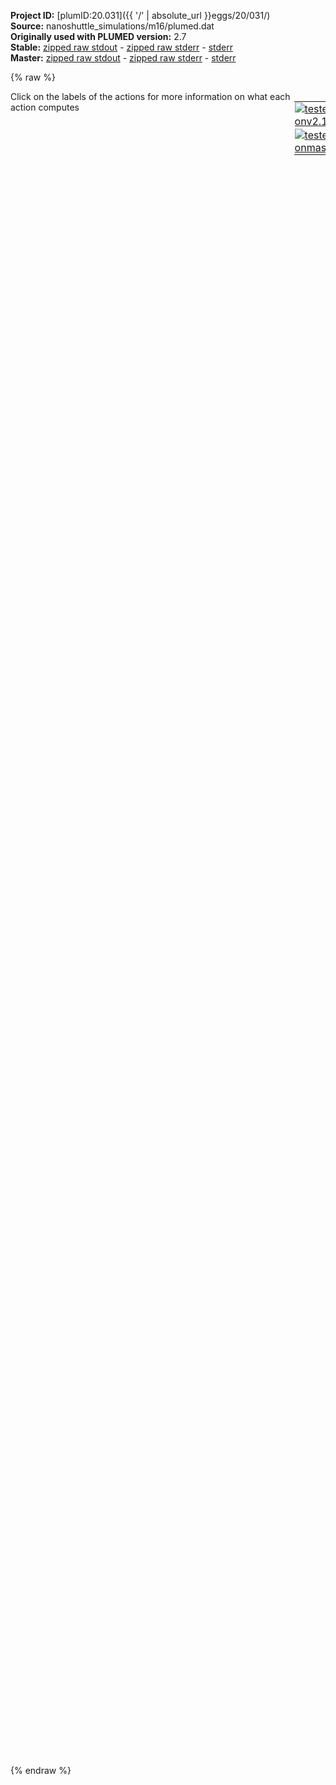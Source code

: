 **Project ID:** [plumID:20.031]({{ '/' | absolute_url }}eggs/20/031/)  
**Source:** nanoshuttle_simulations/m16/plumed.dat  
**Originally used with PLUMED version:** 2.7  
**Stable:** [zipped raw stdout](plumed.dat.plumed.stdout.txt.zip) - [zipped raw stderr](plumed.dat.plumed.stderr.txt.zip) - [stderr](plumed.dat.plumed.stderr)  
**Master:** [zipped raw stdout](plumed.dat.plumed_master.stdout.txt.zip) - [zipped raw stderr](plumed.dat.plumed_master.stderr.txt.zip) - [stderr](plumed.dat.plumed_master.stderr)  

{% raw %}
<div style="width: 100%; float:left">
<div style="width: 90%; float:left" id="value_details_data/nanoshuttle_simulations/m16/plumed.dat"> Click on the labels of the actions for more information on what each action computes </div>
<div style="width: 10%; float:left"><table><tr><td style="padding:1px"><a href="plumed.dat.plumed.stderr"><img src="https://img.shields.io/badge/v2.10-passing-green.svg" alt="tested onv2.10" /></a></td></tr><tr><td style="padding:1px"><a href="plumed.dat.plumed_master.stderr"><img src="https://img.shields.io/badge/master-passing-green.svg" alt="tested onmaster" /></a></td></tr></table></div></div>
<pre style="width=97%;">
<span style="color:blue" class="comment">#m16</span>
<span style="color:blue" class="comment">#RESTART</span>
<br/><span class="plumedtooltip" style="color:green">WHOLEMOLECULES<span class="right">This action is used to rebuild molecules that can become split by the periodic boundary conditions. <a href="https://www.plumed.org/doc-master/user-doc/html/_w_h_o_l_e_m_o_l_e_c_u_l_e_s.html" style="color:green">More details</a><i></i></span></span> <span class="plumedtooltip">STRIDE<span class="right"> the frequency with which molecules are reassembled<i></i></span></span>=1 <span class="plumedtooltip">ENTITY0<span class="right">the atoms that make up a molecule that you wish to align<i></i></span></span>=1-3342 <span class="plumedtooltip">ENTITY1<span class="right">the atoms that make up a molecule that you wish to align<i></i></span></span>=3343-5951 <span class="plumedtooltip">ENTITY2<span class="right">the atoms that make up a molecule that you wish to align<i></i></span></span>=5952-8560 <span class="plumedtooltip">ENTITY3<span class="right">the atoms that make up a molecule that you wish to align<i></i></span></span>=8561-11169 <span class="plumedtooltip">ENTITY4<span class="right">the atoms that make up a molecule that you wish to align<i></i></span></span>=11170-13778 <span class="plumedtooltip">ENTITY5<span class="right">the atoms that make up a molecule that you wish to align<i></i></span></span>=13779-16387 <span class="plumedtooltip">ENTITY6<span class="right">the atoms that make up a molecule that you wish to align<i></i></span></span>=16388-18996 <span class="plumedtooltip">ENTITY7<span class="right">the atoms that make up a molecule that you wish to align<i></i></span></span>=18997-21605 <span class="plumedtooltip">ENTITY8<span class="right">the atoms that make up a molecule that you wish to align<i></i></span></span>=21606-24214 <span class="plumedtooltip">ENTITY9<span class="right">the atoms that make up a molecule that you wish to align<i></i></span></span>=24215-26823

<span style="display:none;" id="data/nanoshuttle_simulations/m16/plumed.dat">The WHOLEMOLECULES action with label <b></b> calculates something</span><b name="data/nanoshuttle_simulations/m16/plumed.datc1" onclick='showPath("data/nanoshuttle_simulations/m16/plumed.dat","data/nanoshuttle_simulations/m16/plumed.datc1","data/nanoshuttle_simulations/m16/plumed.datc1","violet")'>c1</b><span style="display:none;" id="data/nanoshuttle_simulations/m16/plumed.datc1">The CENTER_FAST action with label <b>c1</b> calculates the following quantities:<table  align="center" frame="void" width="95%" cellpadding="5%"><tr><td width="5%"><b> Quantity </b>  </td><td width="5%"><b> Type </b>  </td><td><b> Description </b> </td></tr><tr><td width="5%">c1</td><td width="5%"><font color="violet">atoms</font></td><td>virtual atom calculated by CENTER_FAST action</td></tr></table></span>: <span class="plumedtooltip" style="color:green">CENTER<span class="right">Calculate the center for a group of atoms, with arbitrary weights. <a href="https://www.plumed.org/doc-master/user-doc/html/_c_e_n_t_e_r.html" style="color:green">More details</a><i></i></span></span> <span class="plumedtooltip">ATOMS<span class="right">the group of atoms that you are calculating the Gyration Tensor for<i></i></span></span>=2602,2600,2599,2605,2604
<b name="data/nanoshuttle_simulations/m16/plumed.datc2" onclick='showPath("data/nanoshuttle_simulations/m16/plumed.dat","data/nanoshuttle_simulations/m16/plumed.datc2","data/nanoshuttle_simulations/m16/plumed.datc2","violet")'>c2</b><span style="display:none;" id="data/nanoshuttle_simulations/m16/plumed.datc2">The CENTER_FAST action with label <b>c2</b> calculates the following quantities:<table  align="center" frame="void" width="95%" cellpadding="5%"><tr><td width="5%"><b> Quantity </b>  </td><td width="5%"><b> Type </b>  </td><td><b> Description </b> </td></tr><tr><td width="5%">c2</td><td width="5%"><font color="violet">atoms</font></td><td>virtual atom calculated by CENTER_FAST action</td></tr></table></span>: <span class="plumedtooltip" style="color:green">CENTER<span class="right">Calculate the center for a group of atoms, with arbitrary weights. <a href="https://www.plumed.org/doc-master/user-doc/html/_c_e_n_t_e_r.html" style="color:green">More details</a><i></i></span></span> <span class="plumedtooltip">ATOMS<span class="right">the group of atoms that you are calculating the Gyration Tensor for<i></i></span></span>=5296,5298,5299,5301,5306,5295
<span style="color:blue" class="comment">#d1: DISTANCE ATOMS=c1,c2</span>
<br/><b name="data/nanoshuttle_simulations/m16/plumed.datc3" onclick='showPath("data/nanoshuttle_simulations/m16/plumed.dat","data/nanoshuttle_simulations/m16/plumed.datc3","data/nanoshuttle_simulations/m16/plumed.datc3","violet")'>c3</b><span style="display:none;" id="data/nanoshuttle_simulations/m16/plumed.datc3">The CENTER_FAST action with label <b>c3</b> calculates the following quantities:<table  align="center" frame="void" width="95%" cellpadding="5%"><tr><td width="5%"><b> Quantity </b>  </td><td width="5%"><b> Type </b>  </td><td><b> Description </b> </td></tr><tr><td width="5%">c3</td><td width="5%"><font color="violet">atoms</font></td><td>virtual atom calculated by CENTER_FAST action</td></tr></table></span>: <span class="plumedtooltip" style="color:green">CENTER<span class="right">Calculate the center for a group of atoms, with arbitrary weights. <a href="https://www.plumed.org/doc-master/user-doc/html/_c_e_n_t_e_r.html" style="color:green">More details</a><i></i></span></span> <span class="plumedtooltip">ATOMS<span class="right">the group of atoms that you are calculating the Gyration Tensor for<i></i></span></span>=2604,2605,2606,2608,2612,2610
<b name="data/nanoshuttle_simulations/m16/plumed.datc4" onclick='showPath("data/nanoshuttle_simulations/m16/plumed.dat","data/nanoshuttle_simulations/m16/plumed.datc4","data/nanoshuttle_simulations/m16/plumed.datc4","violet")'>c4</b><span style="display:none;" id="data/nanoshuttle_simulations/m16/plumed.datc4">The CENTER_FAST action with label <b>c4</b> calculates the following quantities:<table  align="center" frame="void" width="95%" cellpadding="5%"><tr><td width="5%"><b> Quantity </b>  </td><td width="5%"><b> Type </b>  </td><td><b> Description </b> </td></tr><tr><td width="5%">c4</td><td width="5%"><font color="violet">atoms</font></td><td>virtual atom calculated by CENTER_FAST action</td></tr></table></span>: <span class="plumedtooltip" style="color:green">CENTER<span class="right">Calculate the center for a group of atoms, with arbitrary weights. <a href="https://www.plumed.org/doc-master/user-doc/html/_c_e_n_t_e_r.html" style="color:green">More details</a><i></i></span></span> <span class="plumedtooltip">ATOMS<span class="right">the group of atoms that you are calculating the Gyration Tensor for<i></i></span></span>=5306,5301,5302,5303,5304,5305
<span style="color:blue" class="comment">#d2: DISTANCE ATOMS=c3,c4</span>
<br/><b name="data/nanoshuttle_simulations/m16/plumed.datc5" onclick='showPath("data/nanoshuttle_simulations/m16/plumed.dat","data/nanoshuttle_simulations/m16/plumed.datc5","data/nanoshuttle_simulations/m16/plumed.datc5","violet")'>c5</b><span style="display:none;" id="data/nanoshuttle_simulations/m16/plumed.datc5">The CENTER_FAST action with label <b>c5</b> calculates the following quantities:<table  align="center" frame="void" width="95%" cellpadding="5%"><tr><td width="5%"><b> Quantity </b>  </td><td width="5%"><b> Type </b>  </td><td><b> Description </b> </td></tr><tr><td width="5%">c5</td><td width="5%"><font color="violet">atoms</font></td><td>virtual atom calculated by CENTER_FAST action</td></tr></table></span>: <span class="plumedtooltip" style="color:green">CENTER<span class="right">Calculate the center for a group of atoms, with arbitrary weights. <a href="https://www.plumed.org/doc-master/user-doc/html/_c_e_n_t_e_r.html" style="color:green">More details</a><i></i></span></span> <span class="plumedtooltip">ATOMS<span class="right">the group of atoms that you are calculating the Gyration Tensor for<i></i></span></span>=2602,2600,2599,2605,2604
<b name="data/nanoshuttle_simulations/m16/plumed.datc6" onclick='showPath("data/nanoshuttle_simulations/m16/plumed.dat","data/nanoshuttle_simulations/m16/plumed.datc6","data/nanoshuttle_simulations/m16/plumed.datc6","violet")'>c6</b><span style="display:none;" id="data/nanoshuttle_simulations/m16/plumed.datc6">The CENTER_FAST action with label <b>c6</b> calculates the following quantities:<table  align="center" frame="void" width="95%" cellpadding="5%"><tr><td width="5%"><b> Quantity </b>  </td><td width="5%"><b> Type </b>  </td><td><b> Description </b> </td></tr><tr><td width="5%">c6</td><td width="5%"><font color="violet">atoms</font></td><td>virtual atom calculated by CENTER_FAST action</td></tr></table></span>: <span class="plumedtooltip" style="color:green">CENTER<span class="right">Calculate the center for a group of atoms, with arbitrary weights. <a href="https://www.plumed.org/doc-master/user-doc/html/_c_e_n_t_e_r.html" style="color:green">More details</a><i></i></span></span> <span class="plumedtooltip">ATOMS<span class="right">the group of atoms that you are calculating the Gyration Tensor for<i></i></span></span>=10849,10851,10852,10854,10859,10848
<span style="color:blue" class="comment">#d3: DISTANCE ATOMS=c5,c6</span>
<span style="color:blue" class="comment">#</span>
<b name="data/nanoshuttle_simulations/m16/plumed.datc7" onclick='showPath("data/nanoshuttle_simulations/m16/plumed.dat","data/nanoshuttle_simulations/m16/plumed.datc7","data/nanoshuttle_simulations/m16/plumed.datc7","violet")'>c7</b><span style="display:none;" id="data/nanoshuttle_simulations/m16/plumed.datc7">The CENTER_FAST action with label <b>c7</b> calculates the following quantities:<table  align="center" frame="void" width="95%" cellpadding="5%"><tr><td width="5%"><b> Quantity </b>  </td><td width="5%"><b> Type </b>  </td><td><b> Description </b> </td></tr><tr><td width="5%">c7</td><td width="5%"><font color="violet">atoms</font></td><td>virtual atom calculated by CENTER_FAST action</td></tr></table></span>: <span class="plumedtooltip" style="color:green">CENTER<span class="right">Calculate the center for a group of atoms, with arbitrary weights. <a href="https://www.plumed.org/doc-master/user-doc/html/_c_e_n_t_e_r.html" style="color:green">More details</a><i></i></span></span> <span class="plumedtooltip">ATOMS<span class="right">the group of atoms that you are calculating the Gyration Tensor for<i></i></span></span>=2604,2605,2606,2608,2612,2610
<b name="data/nanoshuttle_simulations/m16/plumed.datc8" onclick='showPath("data/nanoshuttle_simulations/m16/plumed.dat","data/nanoshuttle_simulations/m16/plumed.datc8","data/nanoshuttle_simulations/m16/plumed.datc8","violet")'>c8</b><span style="display:none;" id="data/nanoshuttle_simulations/m16/plumed.datc8">The CENTER_FAST action with label <b>c8</b> calculates the following quantities:<table  align="center" frame="void" width="95%" cellpadding="5%"><tr><td width="5%"><b> Quantity </b>  </td><td width="5%"><b> Type </b>  </td><td><b> Description </b> </td></tr><tr><td width="5%">c8</td><td width="5%"><font color="violet">atoms</font></td><td>virtual atom calculated by CENTER_FAST action</td></tr></table></span>: <span class="plumedtooltip" style="color:green">CENTER<span class="right">Calculate the center for a group of atoms, with arbitrary weights. <a href="https://www.plumed.org/doc-master/user-doc/html/_c_e_n_t_e_r.html" style="color:green">More details</a><i></i></span></span> <span class="plumedtooltip">ATOMS<span class="right">the group of atoms that you are calculating the Gyration Tensor for<i></i></span></span>=10859,10854,10855,10856,10857,10858
<span style="color:blue" class="comment">#d1: DISTANCE ATOMS=c7,c8</span>

<br/><span id="data/nanoshuttle_simulations/m16/plumed.datdeft1_short"><b name="data/nanoshuttle_simulations/m16/plumed.datt1" onclick='showPath("data/nanoshuttle_simulations/m16/plumed.dat","data/nanoshuttle_simulations/m16/plumed.datt1","data/nanoshuttle_simulations/m16/plumed.datt1","black")'>t1</b><span style="display:none;" id="data/nanoshuttle_simulations/m16/plumed.datt1">The COORDINATION action with label <b>t1</b> calculates the following quantities:<table  align="center" frame="void" width="95%" cellpadding="5%"><tr><td width="5%"><b> Quantity </b>  </td><td width="5%"><b> Type </b>  </td><td><b> Description </b> </td></tr><tr><td width="5%">t1</td><td width="5%"><font color="black">scalar</font></td><td>the value of the coordination</td></tr></table></span>: <span class="plumedtooltip" style="color:green">COORDINATION<span class="right">Calculate coordination numbers. This action has <a class="toggler" href='javascript:;' onclick='toggleDisplay("data/nanoshuttle_simulations/m16/plumed.datdeft1");'>hidden defaults</a>. <a href="https://www.plumed.org/doc-master/user-doc/html/_c_o_o_r_d_i_n_a_t_i_o_n.html">More details</a><i></i></span></span> <span class="plumedtooltip">GROUPA<span class="right">First list of atoms<i></i></span></span>=1182,1183,1183,1182,2654,2654,1588,1527,2056,1182,1183,1183,1182,2654,2654,1588,1527,2056 <span class="plumedtooltip">GROUPB<span class="right">Second list of atoms (if empty, N*(N-1)/2 pairs in GROUPA are counted)<i></i></span></span>=5295,5295,5297,5297,5298,5300,5300,5300,5302,10848,10848,10850,10850,10851,10853,10853,10853,10855 <span class="plumedtooltip">R_0<span class="right">The r_0 parameter of the switching function<i></i></span></span>=0.50 <span class="plumedtooltip">PAIR<span class="right"> Pair only 1st element of the 1st group with 1st element in the second, etc<i></i></span></span>
</span><span id="data/nanoshuttle_simulations/m16/plumed.datdeft1_long" style="display:none;"><b name="data/nanoshuttle_simulations/m16/plumed.datt1" onclick='showPath("data/nanoshuttle_simulations/m16/plumed.dat","data/nanoshuttle_simulations/m16/plumed.datt1","data/nanoshuttle_simulations/m16/plumed.datt1","black")'>t1</b>: <span class="plumedtooltip" style="color:green">COORDINATION<span class="right">Calculate coordination numbers. This action uses the <a class="toggler" href='javascript:;' onclick='toggleDisplay("data/nanoshuttle_simulations/m16/plumed.datdeft1");'>defaults shown here</a>. <a href="https://www.plumed.org/doc-master/user-doc/html/_c_o_o_r_d_i_n_a_t_i_o_n.html">More details</a><i></i></span></span> <span class="plumedtooltip">GROUPA<span class="right">First list of atoms<i></i></span></span>=1182,1183,1183,1182,2654,2654,1588,1527,2056,1182,1183,1183,1182,2654,2654,1588,1527,2056 <span class="plumedtooltip">GROUPB<span class="right">Second list of atoms (if empty, N*(N-1)/2 pairs in GROUPA are counted)<i></i></span></span>=5295,5295,5297,5297,5298,5300,5300,5300,5302,10848,10848,10850,10850,10851,10853,10853,10853,10855 <span class="plumedtooltip">R_0<span class="right">The r_0 parameter of the switching function<i></i></span></span>=0.50 <span class="plumedtooltip">PAIR<span class="right"> Pair only 1st element of the 1st group with 1st element in the second, etc<i></i></span></span>  <span class="plumedtooltip">D_0<span class="right"> The d_0 parameter of the switching function<i></i></span></span>=0.0 <span class="plumedtooltip">NN<span class="right"> The n parameter of the switching function <i></i></span></span>=6 <span class="plumedtooltip">MM<span class="right"> The m parameter of the switching function; 0 implies 2*NN<i></i></span></span>=0
</span><span id="data/nanoshuttle_simulations/m16/plumed.datdeft3_short"><b name="data/nanoshuttle_simulations/m16/plumed.datt3" onclick='showPath("data/nanoshuttle_simulations/m16/plumed.dat","data/nanoshuttle_simulations/m16/plumed.datt3","data/nanoshuttle_simulations/m16/plumed.datt3","black")'>t3</b><span style="display:none;" id="data/nanoshuttle_simulations/m16/plumed.datt3">The COORDINATION action with label <b>t3</b> calculates the following quantities:<table  align="center" frame="void" width="95%" cellpadding="5%"><tr><td width="5%"><b> Quantity </b>  </td><td width="5%"><b> Type </b>  </td><td><b> Description </b> </td></tr><tr><td width="5%">t3</td><td width="5%"><font color="black">scalar</font></td><td>the value of the coordination</td></tr></table></span>: <span class="plumedtooltip" style="color:green">COORDINATION<span class="right">Calculate coordination numbers. This action has <a class="toggler" href='javascript:;' onclick='toggleDisplay("data/nanoshuttle_simulations/m16/plumed.datdeft3");'>hidden defaults</a>. <a href="https://www.plumed.org/doc-master/user-doc/html/_c_o_o_r_d_i_n_a_t_i_o_n.html">More details</a><i></i></span></span> <span class="plumedtooltip">GROUPA<span class="right">First list of atoms<i></i></span></span>=<b name="data/nanoshuttle_simulations/m16/plumed.datc1">c1</b>,<b name="data/nanoshuttle_simulations/m16/plumed.datc3">c3</b>,<b name="data/nanoshuttle_simulations/m16/plumed.datc5">c5</b>,<b name="data/nanoshuttle_simulations/m16/plumed.datc7">c7</b>  <span class="plumedtooltip">GROUPB<span class="right">Second list of atoms (if empty, N*(N-1)/2 pairs in GROUPA are counted)<i></i></span></span>=<b name="data/nanoshuttle_simulations/m16/plumed.datc2">c2</b>,<b name="data/nanoshuttle_simulations/m16/plumed.datc4">c4</b>,<b name="data/nanoshuttle_simulations/m16/plumed.datc6">c6</b>,<b name="data/nanoshuttle_simulations/m16/plumed.datc8">c8</b> <span class="plumedtooltip">R_0<span class="right">The r_0 parameter of the switching function<i></i></span></span>=0.60 <span class="plumedtooltip">PAIR<span class="right"> Pair only 1st element of the 1st group with 1st element in the second, etc<i></i></span></span>
</span><span id="data/nanoshuttle_simulations/m16/plumed.datdeft3_long" style="display:none;"><b name="data/nanoshuttle_simulations/m16/plumed.datt3" onclick='showPath("data/nanoshuttle_simulations/m16/plumed.dat","data/nanoshuttle_simulations/m16/plumed.datt3","data/nanoshuttle_simulations/m16/plumed.datt3","black")'>t3</b>: <span class="plumedtooltip" style="color:green">COORDINATION<span class="right">Calculate coordination numbers. This action uses the <a class="toggler" href='javascript:;' onclick='toggleDisplay("data/nanoshuttle_simulations/m16/plumed.datdeft3");'>defaults shown here</a>. <a href="https://www.plumed.org/doc-master/user-doc/html/_c_o_o_r_d_i_n_a_t_i_o_n.html">More details</a><i></i></span></span> <span class="plumedtooltip">GROUPA<span class="right">First list of atoms<i></i></span></span>=<b name="data/nanoshuttle_simulations/m16/plumed.datc1">c1</b>,<b name="data/nanoshuttle_simulations/m16/plumed.datc3">c3</b>,<b name="data/nanoshuttle_simulations/m16/plumed.datc5">c5</b>,<b name="data/nanoshuttle_simulations/m16/plumed.datc7">c7</b>  <span class="plumedtooltip">GROUPB<span class="right">Second list of atoms (if empty, N*(N-1)/2 pairs in GROUPA are counted)<i></i></span></span>=<b name="data/nanoshuttle_simulations/m16/plumed.datc2">c2</b>,<b name="data/nanoshuttle_simulations/m16/plumed.datc4">c4</b>,<b name="data/nanoshuttle_simulations/m16/plumed.datc6">c6</b>,<b name="data/nanoshuttle_simulations/m16/plumed.datc8">c8</b> <span class="plumedtooltip">R_0<span class="right">The r_0 parameter of the switching function<i></i></span></span>=0.60 <span class="plumedtooltip">PAIR<span class="right"> Pair only 1st element of the 1st group with 1st element in the second, etc<i></i></span></span>  <span class="plumedtooltip">D_0<span class="right"> The d_0 parameter of the switching function<i></i></span></span>=0.0 <span class="plumedtooltip">NN<span class="right"> The n parameter of the switching function <i></i></span></span>=6 <span class="plumedtooltip">MM<span class="right"> The m parameter of the switching function; 0 implies 2*NN<i></i></span></span>=0
</span><br/><span class="plumedtooltip" style="color:green">PBMETAD<span class="right">Used to performed Parallel Bias metadynamics. <a href="https://www.plumed.org/doc-master/user-doc/html/_p_b_m_e_t_a_d.html" style="color:green">More details</a><i></i></span></span> ...
<span class="plumedtooltip">LABEL<span class="right">a label for the action so that its output can be referenced in the input to other actions<i></i></span></span>=<b name="data/nanoshuttle_simulations/m16/plumed.datpb" onclick='showPath("data/nanoshuttle_simulations/m16/plumed.dat","data/nanoshuttle_simulations/m16/plumed.datpb","data/nanoshuttle_simulations/m16/plumed.datpb","black")'>pb</b><span style="display:none;" id="data/nanoshuttle_simulations/m16/plumed.datpb">The PBMETAD action with label <b>pb</b> calculates the following quantities:<table  align="center" frame="void" width="95%" cellpadding="5%"><tr><td width="5%"><b> Quantity </b>  </td><td width="5%"><b> Type </b>  </td><td><b> Description </b> </td></tr><tr><td width="5%">pb.bias</td><td width="5%"><font color="black">scalar</font></td><td>the instantaneous value of the bias potential</td></tr></table></span> <span class="plumedtooltip">ARG<span class="right">the labels of the scalars on which the bias will act<i></i></span></span>=<b name="data/nanoshuttle_simulations/m16/plumed.datt1">t1</b>,<b name="data/nanoshuttle_simulations/m16/plumed.datt3">t3</b> <span class="plumedtooltip">SIGMA<span class="right">the widths of the Gaussian hills<i></i></span></span>=0.35,0.35 <span class="plumedtooltip">HEIGHT<span class="right">the height of the Gaussian hills, one for all biases<i></i></span></span>=1.2 <span class="plumedtooltip">PACE<span class="right">the frequency for hill addition, one for all biases<i></i></span></span>=500 <span class="plumedtooltip">FILE<span class="right">files in which the lists of added hills are stored, default names are assigned using arguments if FILE is not found<i></i></span></span>=HILLS_t1,HILLS_t3 <span class="plumedtooltip">BIASFACTOR<span class="right">use well tempered metadynamics with this bias factor, one for all biases<i></i></span></span>=25 <span class="plumedtooltip">TEMP<span class="right">the system temperature - this is only needed if you are doing well-tempered metadynamics<i></i></span></span>=300
<span class="plumedtooltip">WALKERS_N<span class="right">number of walkers<i></i></span></span>=6
<span class="plumedtooltip">WALKERS_ID<span class="right">walker id<i></i></span></span>=0
<span class="plumedtooltip">WALKERS_DIR<span class="right">shared directory with the hills files from all the walkers<i></i></span></span>=<b name="data/nanoshuttle_simulations/m16/plumed.dat">../</b>
<span class="plumedtooltip">WALKERS_RSTRIDE<span class="right">stride for reading hills files<i></i></span></span>=500
... PBMETAD
<br/><span class="plumedtooltip" style="color:green">PRINT<span class="right">Print quantities to a file. <a href="https://www.plumed.org/doc-master/user-doc/html/_p_r_i_n_t.html" style="color:green">More details</a><i></i></span></span> <span class="plumedtooltip">ARG<span class="right">the labels of the values that you would like to print to the file<i></i></span></span>=<b name="data/nanoshuttle_simulations/m16/plumed.datt1">t1</b>,<b name="data/nanoshuttle_simulations/m16/plumed.datt3">t3</b>,<b name="data/nanoshuttle_simulations/m16/plumed.datpb">pb.bias</b>  <span class="plumedtooltip">STRIDE<span class="right"> the frequency with which the quantities of interest should be output<i></i></span></span>=500   <span class="plumedtooltip">FILE<span class="right">the name of the file on which to output these quantities<i></i></span></span>=COLVAR
</pre>
{% endraw %}
